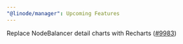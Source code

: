 ```yaml
---
"@linode/manager": Upcoming Features
---
```


Replace NodeBalancer detail charts with Recharts ([#9983](https://github.com/linode/manager/pull/9983))
